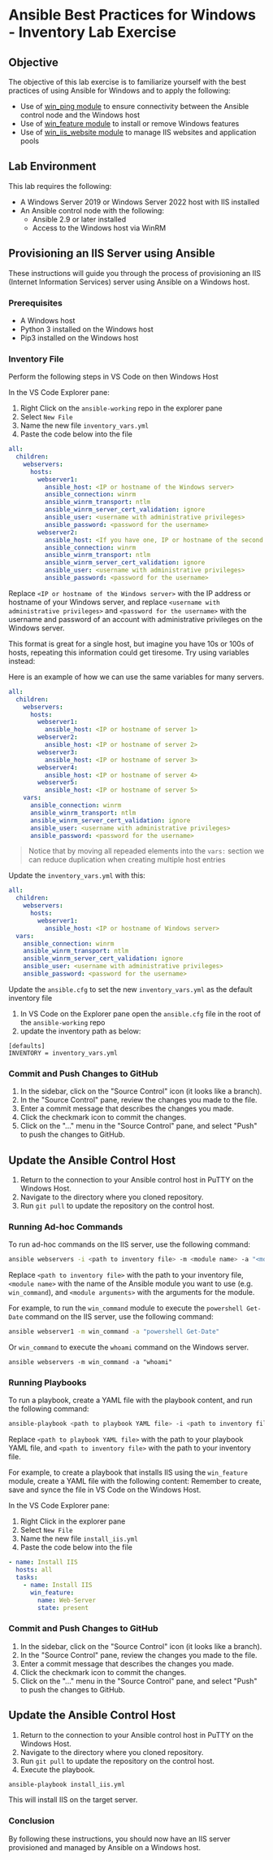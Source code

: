 # Ansible Best Practices for Windows - Inventory Lab Exercise

## Objective

The objective of this lab exercise is to familiarize yourself with the best practices of using Ansible for Windows and to apply the following:

- Use of [win_ping module](https://docs.ansible.com/ansible/latest/collections/ansible/windows/win_ping_module.html) to ensure connectivity between the Ansible control node and the Windows host
- Use of [win_feature module](https://docs.ansible.com/ansible/latest/collections/ansible/windows/win_feature_module.html) to install or remove Windows features
- Use of [win_iis_website module](https://docs.ansible.com/ansible/latest/collections/ansible/windows/win_iis_website_module.html) to manage IIS websites and application pools

## Lab Environment

This lab requires the following:

- A Windows Server 2019 or Windows Server 2022 host with IIS installed
- An Ansible control node with the following:
  - Ansible 2.9 or later installed
  - Access to the Windows host via WinRM


## Provisioning an IIS Server using Ansible

These instructions will guide you through the process of provisioning an IIS (Internet Information Services) server using Ansible on a Windows host.

### Prerequisites
- A Windows host
- Python 3 installed on the Windows host
- Pip3 installed on the Windows host

### Inventory File
Perform the following steps in VS Code on then Windows Host

In the VS Code Explorer pane:

1. Right Click on the `ansible-working` repo in the explorer pane
1. Select `New File`
1. Name the new file `inventory_vars.yml`
1. Paste the code below into the file

```yml
all:
  children:
    webservers:
      hosts:
        webserver1:
          ansible_host: <IP or hostname of the Windows server>
          ansible_connection: winrm
          ansible_winrm_transport: ntlm
          ansible_winrm_server_cert_validation: ignore
          ansible_user: <username with administrative privileges>
          ansible_password: <password for the username>
        webserver2:    
          ansible_host: <If you have one, IP or hostname of the second Windows server>
          ansible_connection: winrm
          ansible_winrm_transport: ntlm
          ansible_winrm_server_cert_validation: ignore
          ansible_user: <username with administrative privileges>
          ansible_password: <password for the username>

```
Replace `<IP or hostname of the Windows server>` with the IP address or hostname of your Windows server, and replace `<username with administrative privileges>` and `<password for the username>` with the username and password of an account with administrative privileges on the Windows server.

This format is great for a single host, but imagine you have 10s or 100s of hosts, repeating this information could get tiresome.
Try using variables instead:

Here is an example of how we can use the same variables for many servers. 

```yml
all:
  children:
    webservers:
      hosts:
        webserver1:
          ansible_host: <IP or hostname of server 1>
        webserver2:
          ansible_host: <IP or hostname of server 2>
        webserver3:
          ansible_host: <IP or hostname of server 3>
        webserver4:
          ansible_host: <IP or hostname of server 4>
        webserver5:
          ansible_host: <IP or hostname of server 5>    
    vars:
      ansible_connection: winrm
      ansible_winrm_transport: ntlm
      ansible_winrm_server_cert_validation: ignore
      ansible_user: <username with administrative privileges>
      ansible_password: <password for the username>
```

> Notice that by moving all repeaded elements into the `vars:` section we can reduce duplication when creating multiple host entries

Update the `inventory_vars.yml` with this: 

```yaml
all:
  children:
    webservers:
      hosts:
        webserver1:
          ansible_host: <IP or hostname of Windows server> 
  vars:
    ansible_connection: winrm
    ansible_winrm_transport: ntlm
    ansible_winrm_server_cert_validation: ignore
    ansible_user: <username with administrative privileges>
    ansible_password: <password for the username>
```

Update the `ansible.cfg` to set the new `inventory_vars.yml` as the default inventory file

1. In VS Code on the Explorer pane open the `ansible.cfg` file in the root of the `ansible-working` repo
2. update the inventory path as below:

```
[defaults]
INVENTORY = inventory_vars.yml
```

### Commit and Push Changes to GitHub

1. In the sidebar, click on the "Source Control" icon (it looks like a branch).
2. In the "Source Control" pane, review the changes you made to the file.
3. Enter a commit message that describes the changes you made.
4. Click the checkmark icon to commit the changes.
5. Click on the "..." menu in the "Source Control" pane, and select "Push" to push the changes to GitHub.

## Update the Ansible Control Host

1. Return to the connection to your Ansible control host in PuTTY on the Windows Host.
2. Navigate to the directory where you cloned repository.
3. Run `git pull` to update the repository on the control host.

### Running Ad-hoc Commands

To run ad-hoc commands on the IIS server, use the following command:

```bash
ansible webservers -i <path to inventory file> -m <module name> -a "<module arguments>"
```

Replace `<path to inventory file>` with the path to your inventory file, `<module name>` with the name of the Ansible module you want to use (e.g. `win_command`), and `<module arguments>` with the arguments for the module.

For example, to run the `win_command` module to execute the `powershell Get-Date` command on the IIS server, use the following command:

```bash
ansible webserver1 -m win_command -a "powershell Get-Date"
```

Or `win_command` to execute the `whoami` command on the Windows server.

```
ansible webservers -m win_command -a "whoami"
```
### Running Playbooks

To run a playbook, create a YAML file with the playbook content, and run the following command:

```bash
ansible-playbook <path to playbook YAML file> -i <path to inventory file>
```

Replace `<path to playbook YAML file>` with the path to your playbook YAML file, and `<path to inventory file>` with the path to your inventory file.

For example, to create a playbook that installs IIS using the `win_feature` module, create a YAML file with the following content:
Remember to create, save and synce the file in VS Code on the Windows Host. 

In the VS Code Explorer pane:

1. Right Click in the explorer pane
1. Select `New File`
1. Name the new file `install_iis.yml`
1. Paste the code below into the file

```yml
- name: Install IIS
  hosts: all
  tasks:
    - name: Install IIS
      win_feature:
        name: Web-Server
        state: present
```

### Commit and Push Changes to GitHub

1. In the sidebar, click on the "Source Control" icon (it looks like a branch).
2. In the "Source Control" pane, review the changes you made to the file.
3. Enter a commit message that describes the changes you made.
4. Click the checkmark icon to commit the changes.
5. Click on the "..." menu in the "Source Control" pane, and select "Push" to push the changes to GitHub.

## Update the Ansible Control Host

1. Return to the connection to your Ansible control host in PuTTY on the Windows Host.
2. Navigate to the directory where you cloned repository.
3. Run `git pull` to update the repository on the control host.
4. Execute the playbook.

```bash
ansible-playbook install_iis.yml
```

This will install IIS on the target server.

### Conclusion

By following these instructions, you should now have an IIS server provisioned and managed by Ansible on a Windows host.
